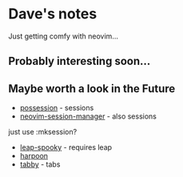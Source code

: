 # Dave's notes

Just getting comfy with neovim...

## Probably interesting soon...



## Maybe worth a look in the Future

- [possession](https://github.com/jedrzejboczar/possession.nvim) - sessions
- [neovim-session-manager](https://github.com/Shatur/neovim-session-manager) - also sessions

just use :mksession?

- [leap-spooky](https://github.com/ggandor/leap-spooky.nvim) - requires leap
- [harpoon](https://github.com/ThePrimeagen/harpoon)
- [tabby](https://github.com/nanozuki/tabby.nvim) - tabs


